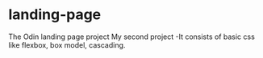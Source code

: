 # landing-page
The Odin landing page project
My second project 
-It consists of basic css like flexbox, box model, cascading.
